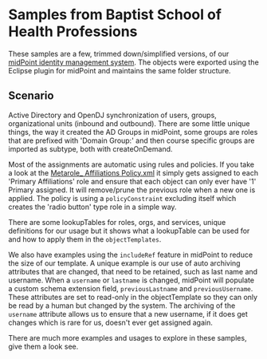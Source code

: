 # Samples from Baptist School of Health Professions

These samples are a few, trimmed down/simplified versions, of our [midPoint identity management system](https://evolveum.com/midpoint/).
The objects were exported using the Eclipse plugin for midPoint and maintains the same folder structure.

## Scenario

Active Directory and OpenDJ synchronization of users, groups, organizational units (inbound and outbound).
There are some little unique things, the way it created the AD Groups in midPoint,
some groups are roles that are prefixed with 'Domain Group:' and then course specific
groups are imported as subtype, both with createOnDemand.

Most of the assignments are automatic using rules and policies.
If you take a look at the [Metarole_ Affiliations Policy.xml](https://github.com/JasonEverling/midpoint-samples/blob/master/samples/contrib/bshp/objects/roles/Metarole_%20Affiliations%20Policy.xml)
it simply gets assigned to each 'Primary Affiliations' role and ensure that each object can only ever have '1' Primary assigned.
It will remove/prune the previous role when a new one is applied.
The policy is using a `policyConstraint` excluding itself which creates the 'radio button' type role in a simple way.

There are some lookupTables for roles, orgs, and services, unique definitions for our usage
but it shows what a lookupTable can be used for and how to apply them in the `objectTemplates`.

We also have examples using the `includeRef` feature in midPoint to reduce the size of our template.
A unique example is our use of auto archiving attributes that are changed, that need to be retained, such as last name and username.
When a `username` or `lastname` is changed, midPoint will populate a custom schema extension field, `previousLastname` and `previousUsername`.
These attributes are set to read-only in the objectTemplate so they can only be read by a human but changed by the system.
The archiving of the `username` attribute allows us to ensure that a new username,
if it does get changes which is rare for us, doesn't ever get assigned again.

There are much more examples and usages to explore in these samples, give them a look see.
